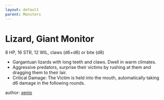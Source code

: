 ```yaml
---
layout: default
parent: Monsters
---
```


# Lizard, Giant Monitor 
8 HP, 16 STR, 12 WIL, claws (d6+d6) or bite (d8)

- Gargantuan lizards with long teeth and claws. Dwell in warm climates.
- Aggressive predators, surprise their victims by rushing at them and dragging them to their lair.
- Critical Damage: The Victim is held into the mouth, automatically taking d6 damage in the following rounds.

author: [xenio](https://xenioinabottle.blogspot.com/2021/03/classic-monsters-for-cairnito-part-2.html)
